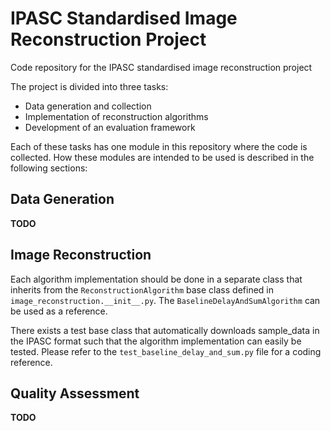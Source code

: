 # IPASC Standardised Image Reconstruction Project

Code repository for the IPASC standardised image reconstruction project

The project is divided into three tasks:

- Data generation and collection
- Implementation of reconstruction algorithms
- Development of an evaluation framework

Each of these tasks has one module in this repository where the code is collected.
How these modules are intended to be used is described in the following sections:

## Data Generation

**TODO**

## Image Reconstruction

Each algorithm implementation should be done in a separate class that inherits from 
the `ReconstructionAlgorithm` base class defined in `image_reconstruction.__init__.py`.
The `BaselineDelayAndSumAlgorithm` can be used as a reference.

There exists a test base class that automatically downloads sample_data in the IPASC format such
that the algorithm implementation can easily be tested. Please refer to the `test_baseline_delay_and_sum.py`
file for a coding reference.

## Quality Assessment

**TODO**
